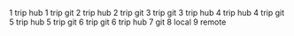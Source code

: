 
1 trip hub
1 trip git
2 trip hub
2 trip git
3 trip git
3 trip hub
4 trip hub
4 trip git
5 trip hub
5 trip git
6 trip git
6 trip hub
7 git
8 local
9 remote




